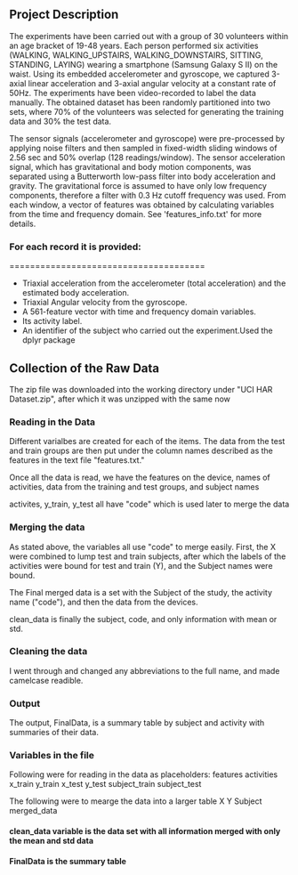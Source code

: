 ## Project Description

The experiments have been carried out with a group of 30 volunteers within an age bracket of 19-48 years. Each person performed six activities (WALKING, WALKING_UPSTAIRS, WALKING_DOWNSTAIRS, SITTING, STANDING, LAYING) wearing a smartphone (Samsung Galaxy S II) on the waist. Using its embedded accelerometer and gyroscope, we captured 3-axial linear acceleration and 3-axial angular velocity at a constant rate of 50Hz. The experiments have been video-recorded to label the data manually. The obtained dataset has been randomly partitioned into two sets, where 70% of the volunteers was selected for generating the training data and 30% the test data. 

The sensor signals (accelerometer and gyroscope) were pre-processed by applying noise filters and then sampled in fixed-width sliding windows of 2.56 sec and 50% overlap (128 readings/window). The sensor acceleration signal, which has gravitational and body motion components, was separated using a Butterworth low-pass filter into body acceleration and gravity. The gravitational force is assumed to have only low frequency components, therefore a filter with 0.3 Hz cutoff frequency was used. From each window, a vector of features was obtained by calculating variables from the time and frequency domain. See 'features_info.txt' for more details. 

### For each record it is provided:
======================================

- Triaxial acceleration from the accelerometer (total acceleration) and the estimated body acceleration.
- Triaxial Angular velocity from the gyroscope. 
- A 561-feature vector with time and frequency domain variables. 
- Its activity label. 
- An identifier of the subject who carried out the experiment.Used the dplyr package

## Collection of the Raw Data

The zip file was downloaded into the working directory under "UCI HAR Dataset.zip", after which it was
unzipped with the same now

### Reading in the Data

Different varialbes are created for each of the items. The data from the test and train groups are then
put under the column names described as the features in the text file "features.txt."

Once all the data is read, we have the features on the device, names of activities, data 
from the training and test groups, and subject names 

activites, y_train, y_test all have "code" which is used later to merge the data

### Merging the data

As stated above, the variables all use "code" to merge easily. First, the X were combined to lump test and train subjects,
after which the labels of the activities were bound for test and train (Y), and the Subject names were bound.

The Final merged data is a set with the Subject of the study, the activity name ("code"), and then the data from the devices.

clean_data is finally the subject, code, and only information with mean or std.

### Cleaning the data

I went through and changed any abbreviations to the full name, and made camelcase readible.

### Output

The output, FinalData, is a summary table by subject and activity with summaries of their data.

### Variables in the file

Following were for reading in the data as placeholders:
      features
      activities
      x_train
      y_train
      x_test
      y_test
      subject_train
      subject_test

The following were to mearge the data into a larger table
      X
      Y
      Subject
      merged_data

#### clean_data variable is the data set with all information merged with only the mean and std data
#### FinalData is the summary table


